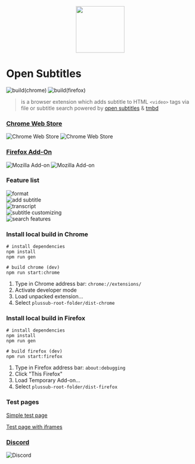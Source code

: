 <div align="center">
<img width="130" height="125" src="https://github.com/plussub/opensubtitles-extension/blob/master/src/res/icons/logo128.png?raw=true">
</div>


# Open Subtitles
![build(chrome)](https://github.com/plussub/opensubtitles-extension/workflows/build%20and%20deploy(chrome)/badge.svg)
![build(firefox)](https://github.com/plussub/opensubtitles-extension/workflows/build%20and%20deploy(firefox)/badge.svg)

> is a browser extension which adds subtitle to HTML `<video>` tags via file or subtitle search powered by [open subtitles](https://opensubtitles.org) & [tmbd](https://www.themoviedb.org/)

### [Chrome Web Store](https://chrome.google.com/webstore/detail/opensubtitles/gbagdbjhcmodnokmjfhkhagnhgmmpgan)

![Chrome Web Store](https://img.shields.io/chrome-web-store/stars/gbagdbjhcmodnokmjfhkhagnhgmmpgan?color=%233c3c3c)
![Chrome Web Store](https://img.shields.io/chrome-web-store/users/gbagdbjhcmodnokmjfhkhagnhgmmpgan?color=%233c3c3c)

### [Firefox Add-On](https://addons.mozilla.org/en-US/firefox/addon/plussub/)
![Mozilla Add-on](https://img.shields.io/amo/stars/plussub?color=%233c3c3c)
![Mozilla Add-on](https://img.shields.io/amo/users/plussub?color=%233c3c3c)


### Feature list
![format](https://img.shields.io/badge/format-.vtt_.srt_.ssa_.ass-3c3c3c) <br>
![add subtitle](https://img.shields.io/badge/add_subtitle_via-file--dialog_file--dropzone_search-3c3c3c) <br>
![transcript](https://img.shields.io/badge/transcript-jump--to--timepoint_copy--subtitle--with--shift--left--click_highlight--current--showed--subtitle-3c3c3c) <br>
![subtitle customizing](https://img.shields.io/badge/subtitle_customizing-offset--time_font--size_font--color_background--color_position-3c3c3c) <br>
![search features](https://img.shields.io/badge/search_features-hearing--impaired--filter_episode--filter_season--filter-3c3c3c) <br>

### Install local build in Chrome
```
# install dependencies
npm install
npm run gen

# build chrome (dev)
npm run start:chrome
```

1) Type in Chrome address bar: `chrome://extensions/`
2) Activate developer mode
3) Load unpacked extension...
4) Select `plussub-root-folder/dist-chrome`

### Install local build in Firefox
```
# install dependencies
npm install
npm run gen

# build firefox (dev)
npm run start:firefox
```

1) Type in Firefox address bar: `about:debugging`
2) Click "This Firefox"
3) Load Temporary Add-on...
4) Select `plussub-root-folder/dist-firefox`


### Test pages
[Simple test page](https://plussub-test-page.netlify.app/)

[Test page with iframes](https://plussub-test-iframe.netlify.app/)

### [Discord](https://discord.gg/sEEeu5r9Nb) 
![Discord](https://img.shields.io/discord/761820390254706709?color=%233c3c3c)

